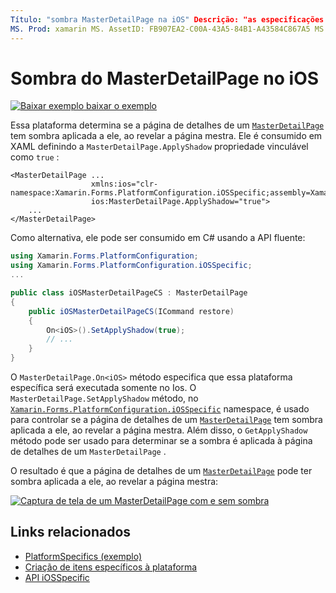 ```yaml
---
Título: "sombra MasterDetailPage na iOS" Descrição: "as especificações da plataforma permitem consumir funcionalidade que só está disponível em uma plataforma específica, sem implementar renderizadores ou efeitos personalizados. Este artigo explica como consumir a plataforma específica do iOS que controla se a página de detalhes de um MasterDetailPage tem sombra aplicada a ele, ao revelar a página mestra. "
MS. Prod: xamarin MS. AssetID: FB907EA2-C00A-43A5-84B1-A43584C867A5 MS. Technology: xamarin-Forms autor: davidbritch MS. Author: dabritch MS. Date: 03/05/2020 no-loc: [ Xamarin.Forms , Xamarin.Essentials ]
---
```


# <a name="masterdetailpage-shadow-on-ios"></a>Sombra do MasterDetailPage no iOS

[![Baixar exemplo ](~/media/shared/download.png) baixar o exemplo](https://docs.microsoft.com/samples/xamarin/xamarin-forms-samples/userinterface-platformspecifics)

Essa plataforma determina se a página de detalhes de um [`MasterDetailPage`](xref:Xamarin.Forms.MasterDetailPage) tem sombra aplicada a ele, ao revelar a página mestra. Ele é consumido em XAML definindo a `MasterDetailPage.ApplyShadow` propriedade vinculável como `true` :

```xaml
<MasterDetailPage ...
                  xmlns:ios="clr-namespace:Xamarin.Forms.PlatformConfiguration.iOSSpecific;assembly=Xamarin.Forms.Core"
                  ios:MasterDetailPage.ApplyShadow="true">
    ...
</MasterDetailPage>
```

Como alternativa, ele pode ser consumido em C# usando a API fluente:

```csharp
using Xamarin.Forms.PlatformConfiguration;
using Xamarin.Forms.PlatformConfiguration.iOSSpecific;
...

public class iOSMasterDetailPageCS : MasterDetailPage
{
    public iOSMasterDetailPageCS(ICommand restore)
    {
        On<iOS>().SetApplyShadow(true);
        // ...
    }
}
```

O `MasterDetailPage.On<iOS>` método especifica que essa plataforma específica será executada somente no Ios. O `MasterDetailPage.SetApplyShadow` método, no [`Xamarin.Forms.PlatformConfiguration.iOSSpecific`](xref:Xamarin.Forms.PlatformConfiguration.iOSSpecific) namespace, é usado para controlar se a página de detalhes de um [`MasterDetailPage`](xref:Xamarin.Forms.MasterDetailPage) tem sombra aplicada a ele, ao revelar a página mestra. Além disso, o `GetApplyShadow` método pode ser usado para determinar se a sombra é aplicada à página de detalhes de um `MasterDetailPage` .

O resultado é que a página de detalhes de um [`MasterDetailPage`](xref:Xamarin.Forms.MasterDetailPage) pode ter sombra aplicada a ele, ao revelar a página mestra:

[![Captura de tela de um MasterDetailPage com e sem sombra](masterdetailpage-shadow-images/shadow.png "MasterDetailPage com e sem sombra")](masterdetailpage-shadow-images/shadow-large.png#lightbox "MasterDetailPage com e sem sombra")

## <a name="related-links"></a>Links relacionados

- [PlatformSpecifics (exemplo)](https://docs.microsoft.com/samples/xamarin/xamarin-forms-samples/userinterface-platformspecifics)
- [Criação de itens específicos à plataforma](~/xamarin-forms/platform/platform-specifics/index.md#creating-platform-specifics)
- [API iOSSpecific](xref:Xamarin.Forms.PlatformConfiguration.iOSSpecific)
